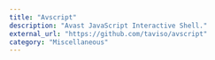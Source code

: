 ```yaml
---
title: "Avscript"
description: "Avast JavaScript Interactive Shell."
external_url: "https://github.com/taviso/avscript"
category: "Miscellaneous"
---
```


